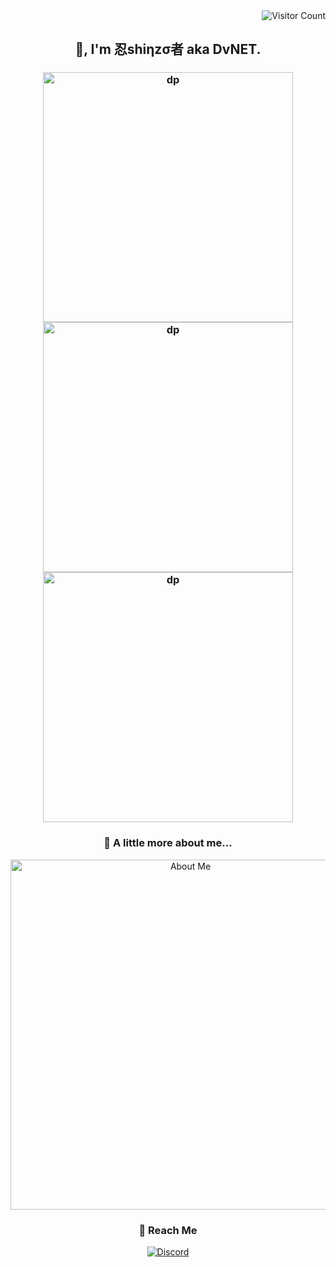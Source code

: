 <!DOCTYPE html>
<div align='right'> <img src="https://komarev.com/ghpvc/?username=Pahasara&color=blue" alt="Visitor Count"> </div>
<!-- ---------------------------------------------------------------------------------------------------- -->
<div align="center">
    <h2>🔐, I'm 忍shiηzσ者 aka DvNET.</h2>
    <h3>
        <img src="https://github.com/user-attachments/assets/c640702e-e6f0-46d9-9ec3-3d81fae01880" alt="dp" width="400px"> <br>
        <img src="https://github.com/user-attachments/assets/9fff2cc0-88e3-4581-9819-bb2592a84752" alt="dp" width="400px"> <br>
        <img src="https://github.com/user-attachments/assets/9cbd6346-15c6-4fa4-8893-ad304700978d" alt="dp" width="400px">
    </h3>
</div>
<!-- ---------------------------------------------------------------------------------------------------- -->

<div align="center">
    <h3 style="padding:0;"><b>👻 A little more about me...</b></h3>
    <img src="https://github.com/user-attachments/assets/c04ba673-2142-4fb6-a760-fbf418f9c901" alt="About Me"
        width="560">
</div>
<!-- ---------------------------------------------------------------------------------------------------- -->
<div align="center">
    <h3 style="padding:0;">💬 Reach Me</h3>
    <a href="https://discord.com/users/1083102293496451108">
        <img src="https://img.shields.io/badge/Discord-%235865F2.svg?style=for-the-badge&logo=discord&logoColor=white" alt="Discord">
    </a>
</div>
